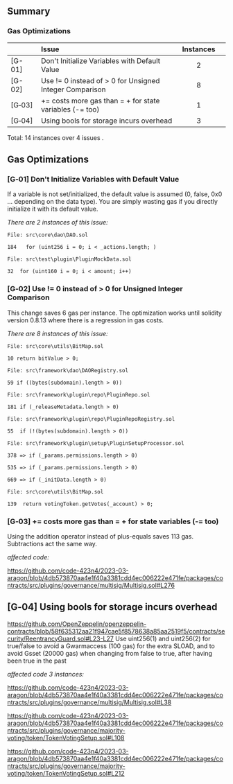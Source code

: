 
## Summary

### Gas Optimizations
| |Issue|Instances| |
|-|:-|:-:|:-:|
| [G-01] | Don't Initialize Variables with Default Value | 2 |  
| [G-02] | Use != 0 instead of > 0 for Unsigned Integer Comparison | 8 | 
| [G&#x2011;03] | <x> += <y> costs more gas than <x> = <x> + <y> for state variables (-= too) | 1 | 
| [G&#x2011;04] | Using bools for storage incurs overhead | 3 | 

Total: 14 instances over 4 issues .

## Gas Optimizations

### [G&#x2011;01]  Don't Initialize Variables with Default Value
If a variable is not set/initialized, the default value is assumed (0, false, 0x0 … depending on the data type). You are simply wasting gas if you directly initialize it with its default value.

*There are 2 instances of this issue:*

```solidity
File: src\core\dao\DAO.sol

184   for (uint256 i = 0; i < _actions.length; )
```
```solidity
File: src\test\plugin\PluginMockData.sol

32  for (uint160 i = 0; i < amount; i++)

```

### [G&#x2011;02]  Use != 0 instead of > 0 for Unsigned Integer Comparison
This change saves 6 gas per instance. The optimization works until solidity version 0.8.13 where there is a regression in gas costs.

*There are 8 instances of this issue:*

```solidity
File: src\core\utils\BitMap.sol

10 return bitValue > 0;

```

```solidity
File: src\framework\dao\DAORegistry.sol

59 if ((bytes(subdomain).length > 0))

```

```solidity
File: src\framework\plugin\repo\PluginRepo.sol

181 if (_releaseMetadata.length > 0)

```

```solidity
File: src\framework\plugin\repo\PluginRepoRegistry.sol

55  if (!(bytes(subdomain).length > 0))
```

```solidity
File: src\framework\plugin\setup\PluginSetupProcessor.sol

378 => if (_params.permissions.length > 0)

535 => if (_params.permissions.length > 0)

669 => if (_initData.length > 0)

```

```solidity
File: src\core\utils\BitMap.sol

139  return votingToken.getVotes(_account) > 0;

```

### [G&#x2011;03] <x> += <y> costs more gas than <x> = <x> + <y> for state variables (-= too)

Using the addition operator instead of plus-equals saves 113 gas. Subtractions act the same way.

*affected code:*

https://github.com/code-423n4/2023-03-aragon/blob/4db573870aa4e1f40a3381cdd4ec006222e471fe/packages/contracts/src/plugins/governance/multisig/Multisig.sol#L276

## [G&#x2011;04] Using bools for storage incurs overhead
https://github.com/OpenZeppelin/openzeppelin-contracts/blob/58f635312aa21f947cae5f8578638a85aa2519f5/contracts/security/ReentrancyGuard.sol#L23-L27 Use uint256(1) and uint256(2) for true/false to avoid a Gwarmaccess (100 gas) for the extra SLOAD, and to avoid Gsset (20000 gas) when changing from false to true, after having been true in the past

*affected code 3 instances:*

https://github.com/code-423n4/2023-03-aragon/blob/4db573870aa4e1f40a3381cdd4ec006222e471fe/packages/contracts/src/plugins/governance/multisig/Multisig.sol#L38

https://github.com/code-423n4/2023-03-aragon/blob/4db573870aa4e1f40a3381cdd4ec006222e471fe/packages/contracts/src/plugins/governance/majority-voting/token/TokenVotingSetup.sol#L108

https://github.com/code-423n4/2023-03-aragon/blob/4db573870aa4e1f40a3381cdd4ec006222e471fe/packages/contracts/src/plugins/governance/majority-voting/token/TokenVotingSetup.sol#L212



